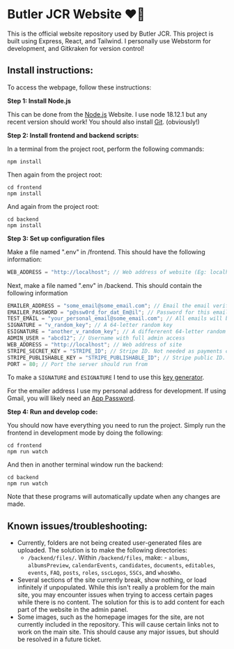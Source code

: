 # Butler JCR Website ❤️💛

This is the official website repository used by Butler JCR. This project is built using Express, React, and Tailwind. I personally use Webstorm for development, and Gitkraken for version control!

## Install instructions:

To access the webpage, follow these instructions:

**Step 1: Install Node.js**

This can be done from the [Node.js](https://nodejs.org/en/) Website. I use node 18.12.1 but any recent version
should work! You should also install [Git](https://git-scm.com/). (obviously!)

**Step 2: Install frontend and backend scripts:**

In a terminal from the project root, perform the following commands:

```
npm install
```

Then again from the project root:

```
cd frontend
npm install
```

And again from the project root:

```
cd backend
npm install
```

**Step 3: Set up configuration files**

Make a file named ".env" in /frontend. This should have the following information:

```js
WEB_ADDRESS = "http://localhost"; // Web address of website (Eg: localhost). Used for generating sitemap.
```

Next, make a file named ".env" in /backend. This should contain the following information

```js
EMAILER_ADDRESS = "some_email@some_email.com"; // Email the email verification will send from
EMAILER_PASSWORD = "p@ssw0rd_for_dat_Em@il"; // Password for this email (or API password)
TEST_EMAIL = "your_personal_email@some_email.com"; // All emails will be sent here if filled in
SIGNATURE = "v_random_key"; // A 64-letter random key
ESIGNATURE = "another_v_random_key"; // A differerent 64-letter random key
ADMIN_USER = "abcd12"; // Username with full admin access
WEB_ADDRESS = "http://localhost"; // Web address of site
STRIPE_SECRET_KEY = "STRIPE_ID"; // Stripe ID. Not needed as payments currently disabled.
STRIPE_PUBLISHABLE_KEY = "STRIPE_PUBLISHABLE_ID"; // Stripe public ID. Not needed as payments currently disabled.
PORT = 80; // Port the server should run from
```

To make a `SIGNATURE` and `ESIGNATURE` I tend to use this [key generator](https://www.grc.com/passwords.htm).

For the emailer address I use my personal address for development. If using Gmail, you will likely need an [App Password](https://support.google.com/accounts/answer/185833?hl=en).

**Step 4: Run and develop code:**

You should now have everything you need to run the project. Simply run the frontend in development mode by doing the following:

```
cd frontend
npm run watch
```

And then in another terminal window run the backend:

```
cd backend
npm run watch
```

Note that these programs will automatically update when any changes are made.

## Known issues/troubleshooting:

-   Currently, folders are not being created user-generated files are uploaded. The solution is to make the
    following directories:
    -   `/backend/files/`. Within `/backend/files`, make: - `albums`, `albumsPreview`, `calendarEvents`, `candidates`, `documents`, `editables`, `events`, `FAQ`, `posts`,
        `roles`, `sscLogos`, `SSCs`, and `whosWho`.
-   Several sections of the site currently break, show nothing, or load infinitely if unpopulated. While this isn't
    really a problem for the main site, you may encounter issues when trying to access certain pages while there is
    no content. The solution for this is to add content for each part of the website in the admin panel.
-   Some images, such as the homepage images for the site, are not currently included in the repository. This will cause
    certain links not to work on the main site. This should cause any major issues, but should be resolved in a future
    ticket.
